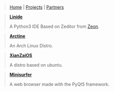 > [Home](https://lintine.github.io/index) | [Projects](https://lintine.github.io/projects) | [Partners](https://lintine.github.io/partners)

> **[Linide](https://github.com/Lintine/Linide)**
>
> A Python3 IDE Based on Zeditor from [Zeon](https://zeon.dev/).

> **[Arctine](https://lintine.github.io/arctine-docs/)**
>
> An Arch Linux Distro.

> **[XianZaiOS](https://lintine.github.io/XianZaiOS/)**
>
> A distro based on ubuntu.

> **[Minisurfer](https://minisurfer.weebly.com)**
>
> A web browser made with the PyQt5 framework.
